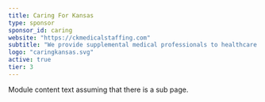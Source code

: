 ```yaml
---
title: Caring For Kansas
type: sponsor
sponsor_id: caring
website: "https://ckmedicalstaffing.com"
subtitle: "We provide supplemental medical professionals to healthcare facilities to help establish a safe and efficient environment for each patient."
logo: "caringkansas.svg"
active: true
tier: 3
---
```

Module content text assuming that there is a sub page.